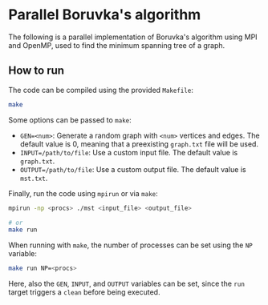 # Parallel Boruvka's algorithm

The following is a parallel implementation of Boruvka's algorithm using MPI and OpenMP, used to find the minimum spanning tree of a graph.


## How to run
The code can be compiled using the provided `Makefile`:
```bash
make
```

Some options can be passed to `make`:
- `GEN=<num>`: Generate a random graph with `<num>` vertices and edges. The default value is 0, meaning that a preexisting `graph.txt` file will be used.
- `INPUT=/path/to/file`: Use a custom input file. The default value is `graph.txt`.
- `OUTPUT=/path/to/file`: Use a custom output file. The default value is `mst.txt`.


Finally, run the code using `mpirun` or via `make`:
```bash
mpirun -np <procs> ./mst <input_file> <output_file>

# or
make run
```

When running with `make`, the number of processes can be set using the `NP` variable:
```bash
make run NP=<procs>
```
Here, also the `GEN`, `INPUT`, and `OUTPUT` variables can be set, since the `run` target triggers a `clean` before being executed.
